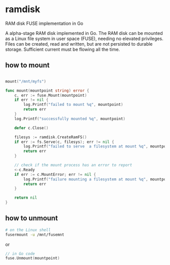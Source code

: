 # ramdisk
RAM disk FUSE implementation in Go

A alpha-stage RAM disk implemented in Go.
The RAM disk can be mounted as a Linux file system in user space (FUSE), needing no elevated privileges.
Files can be created, read and written, but are not persisted to durable storage. Sufficient current must be flowing all the time.

## how to mount

```go

mount("/mnt/myfs")

func mount(mountpoint string) error {
	c, err := fuse.Mount(mountpoint)
	if err != nil {
		log.Printf("failed to mount %q", mountpoint)
		return err
	}
	log.Printf("successfully mounted %q", mountpoint)

	defer c.Close()

	filesys := ramdisk.CreateRamFS()
	if err := fs.Serve(c, filesys); err != nil {
		log.Printf("failed to serve  a filesystem at mount %q", mountpoint)
		return err
	}

	// check if the mount process has an error to report
	<-c.Ready
	if err := c.MountError; err != nil {
		log.Printf("failure mounting a filesystem at mount %q", mountpoint)
		return err
	}

	return nil
}
```

## how to unmount
```bash
# on the Linux shell
fusermount -u /mnt/fusemnt
```

or 

```go
// in Go code
fuse.Unmount(mountpoint)
```
